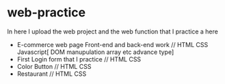# web-practice
In here I upload the web project and the web function that I practice a here

* E-commerce web page Front-end and back-end work // HTML CSS Javascript[ DOM manupulation array etc advance type]
* First Login form that I practice // HTML CSS 
* Color Button // HTML CSS 
* Restaurant // HTML CSS 
